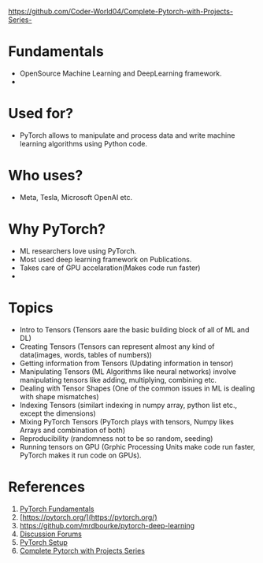 https://github.com/Coder-World04/Complete-Pytorch-with-Projects-Series-

# Fundamentals
- OpenSource Machine Learning and DeepLearning framework.
- 

# Used for?
- PyTorch allows to manipulate and process data and write machine learning algorithms using Python code.

# Who uses?
- Meta, Tesla, Microsoft OpenAI etc.

# Why PyTorch?
- ML researchers love using PyTorch.
- Most used deep learning framework on Publications.
- Takes care of GPU accelaration(Makes code run faster)
- 

# Topics
- Intro to Tensors (Tensors aare the basic building block of all of ML and DL)
- Creating Tensors (Tensors can represent almost any kind of data(images, words, tables of numbers))
- Getting information from Tensors (Updating information in tensor)
- Manipulating Tensors (ML Algorithms like neural networks) involve manipulating tensors like adding, multiplying, combining etc.
- Dealing with Tensor Shapes (One of the common issues in ML is dealing with shape mismatches)
- Indexing Tensors (similart indexing in numpy array, python list etc., except the dimensions)
- Mixing PyTorch Tensors (PyTorch plays with tensors, Numpy likes Arrays and combination of both)
- Reproducibility (randomness not to be so random, seeding)
- Running tensors on GPU (Grphic Processing Units make code run faster, PyTorch makes it run code on GPUs).

# References
1. [PyTorch Fundamentals](https://www.learnpytorch.io/00_pytorch_fundamentals/)
2. [https://pytorch.org/](https://pytorch.org/)
3. https://github.com/mrdbourke/pytorch-deep-learning
4. [Discussion Forums](https://discuss.pytorch.org/)
5. [PyTorch Setup](https://pytorch.org/get-started/locally/)
6. [Complete Pytorch with Projects Series](https://github.com/Coder-World04/Complete-Pytorch-with-Projects-Series-)

